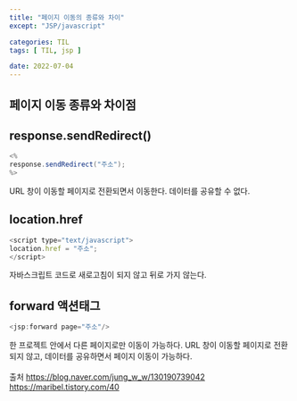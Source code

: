 ```yaml
---
title: "페이지 이동의 종류와 차이"
except: "JSP/javascript"

categories: TIL
tags: [ TIL, jsp ]

date: 2022-07-04
---
```



## 페이지 이동 종류와 차이점
## response.sendRedirect()
```java
<%
response.sendRedirect("주소");
%>
```
URL 창이 이동할 페이지로 전환되면서 이동한다. 데이터를 공유할 수 없다.

## location.href
```javascript
<script type="text/javascript">
location.href = "주소";
</script>
```
자바스크립트 코드로 새로고침이 되지 않고 뒤로 가지 않는다.

## forward 액션태그
```java
<jsp:forward page="주소"/>
```
한 프로젝트 안에서 다른 페이지로만 이동이 가능하다. URL 창이 이동할 페이지로 전환되지 않고, 데이터를 공유하면서 페이지 이동이 가능하다.
<br>
<br>
출처 <https://blog.naver.com/jung_w_w/130190739042>
<https://maribel.tistory.com/40>

<br>
<br>

